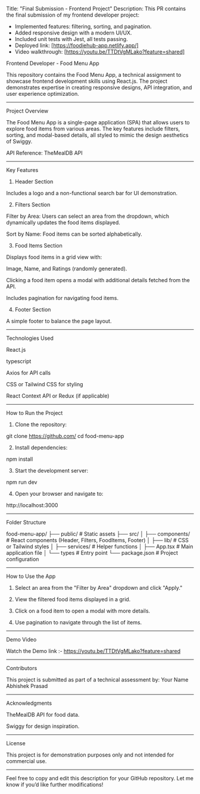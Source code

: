 Title: "Final Submission - Frontend Project"
Description:
This PR contains the final submission of my frontend developer project:
- Implemented features: filtering, sorting, and pagination.
- Added responsive design with a modern UI/UX.
- Included unit tests with Jest, all tests passing.
- Deployed link: [https://foodiehub-app.netlify.app/]
- Video walkthrough: [https://youtu.be/TTDtVgMLako?feature=shared]


Frontend Developer - Food Menu App

This repository contains the Food Menu App, a technical assignment to showcase frontend development skills using React.js. The project demonstrates expertise in creating responsive designs, API integration, and user experience optimization.


---

Project Overview

The Food Menu App is a single-page application (SPA) that allows users to explore food items from various areas. The key features include filters, sorting, and modal-based details, all styled to mimic the design aesthetics of Swiggy.

API Reference: TheMealDB API


---

Key Features

1. Header Section

Includes a logo and a non-functional search bar for UI demonstration.


2. Filters Section

Filter by Area:
Users can select an area from the dropdown, which dynamically updates the food items displayed.

Sort by Name:
Food items can be sorted alphabetically.


3. Food Items Section

Displays food items in a grid view with:

Image, Name, and Ratings (randomly generated).


Clicking a food item opens a modal with additional details fetched from the API.

Includes pagination for navigating food items.


4. Footer Section

A simple footer to balance the page layout.



---

Technologies Used

React.js

typescript 

Axios for API calls

CSS or Tailwind CSS for styling

React Context API or Redux (if applicable)



---

How to Run the Project

1. Clone the repository:

git clone https://github.com/<your-repo-link>
cd food-menu-app


2. Install dependencies:

npm install


3. Start the development server:

npm run dev


4. Open your browser and navigate to:

http://localhost:3000




---

Folder Structure

food-menu-app/
├── public/             # Static assets
├── src/
│   ├── components/     # React components (Header, Filters, FoodItems, Footer)
│   ├── lib/         # CSS or Tailwind styles
│   ├── services/          # Helper functions
│   ├── App.tsx        # Main application file
│   └── types        # Entry point
└── package.json        # Project configuration


---

How to Use the App

1. Select an area from the "Filter by Area" dropdown and click "Apply."


2. View the filtered food items displayed in a grid.


3. Click on a food item to open a modal with more details.


4. Use pagination to navigate through the list of items.




---

Demo Video

Watch the Demo
link :- https://youtu.be/TTDtVgMLako?feature=shared


---

Contributors

This project is submitted as part of a technical assessment by:
Your Name
Abhishek Prasad

---

Acknowledgments

TheMealDB API for food data.

Swiggy for design inspiration.



---

License

This project is for demonstration purposes only and not intended for commercial use.


---

Feel free to copy and edit this description for your GitHub repository. Let me know if you’d like further modifications!
